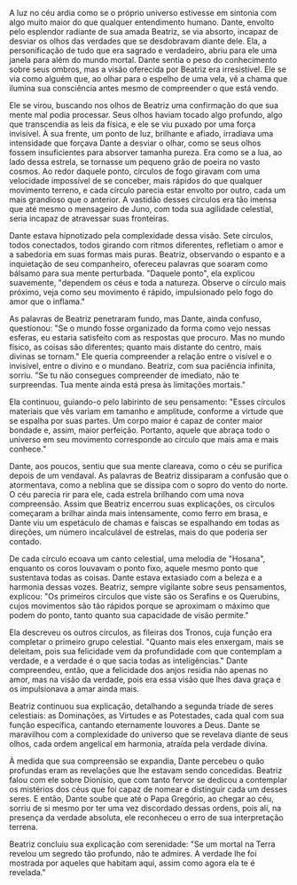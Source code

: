 A luz no céu ardia como se o próprio universo estivesse em sintonia com algo muito maior do que qualquer entendimento humano. Dante, envolto pelo esplendor radiante de sua amada Beatriz, se via absorto, incapaz de desviar os olhos das verdades que se desdobravam diante dele. Ela, a personificação de tudo que era sagrado e verdadeiro, abriu para ele uma janela para além do mundo mortal. Dante sentia o peso do conhecimento sobre seus ombros, mas a visão oferecida por Beatriz era irresistível. Ele se via como alguém que, ao olhar para o espelho de uma vela, vê a chama que ilumina sua consciência antes mesmo de compreender o que está vendo.

Ele se virou, buscando nos olhos de Beatriz uma confirmação do que sua mente mal podia processar. Seus olhos haviam tocado algo profundo, algo que transcendia as leis da física, e ele se viu puxado por uma força invisível. À sua frente, um ponto de luz, brilhante e afiado, irradiava uma intensidade que forçava Dante a desviar o olhar, como se seus olhos fossem insuficientes para absorver tamanha pureza. Era como se a lua, ao lado dessa estrela, se tornasse um pequeno grão de poeira no vasto cosmos. Ao redor daquele ponto, círculos de fogo giravam com uma velocidade impossível de se conceber, mais rápidos do que qualquer movimento terreno, e cada círculo parecia estar envolto por outro, cada um mais grandioso que o anterior. A vastidão desses círculos era tão imensa que até mesmo o mensageiro de Juno, com toda sua agilidade celestial, seria incapaz de atravessar suas fronteiras.

Dante estava hipnotizado pela complexidade dessa visão. Sete círculos, todos conectados, todos girando com ritmos diferentes, refletiam o amor e a sabedoria em suas formas mais puras. Beatriz, observando o espanto e a inquietação de seu companheiro, ofereceu palavras que soaram como bálsamo para sua mente perturbada. "Daquele ponto", ela explicou suavemente, "dependem os céus e toda a natureza. Observe o círculo mais próximo, veja como seu movimento é rápido, impulsionado pelo fogo do amor que o inflama."

As palavras de Beatriz penetraram fundo, mas Dante, ainda confuso, questionou: "Se o mundo fosse organizado da forma como vejo nessas esferas, eu estaria satisfeito com as respostas que procuro. Mas no mundo físico, as coisas são diferentes; quanto mais distante do centro, mais divinas se tornam." Ele queria compreender a relação entre o visível e o invisível, entre o divino e o mundano. Beatriz, com sua paciência infinita, sorriu. "Se tu não consegues compreender de imediato, não te surpreendas. Tua mente ainda está presa às limitações mortais."

Ela continuou, guiando-o pelo labirinto de seu pensamento: "Esses círculos materiais que vês variam em tamanho e amplitude, conforme a virtude que se espalha por suas partes. Um corpo maior é capaz de conter maior bondade e, assim, maior perfeição. Portanto, aquele que abraça todo o universo em seu movimento corresponde ao círculo que mais ama e mais conhece."

Dante, aos poucos, sentiu que sua mente clareava, como o céu se purifica depois de um vendaval. As palavras de Beatriz dissiparam a confusão que o atormentava, como a neblina que se dissipa com o sopro do vento do norte. O céu parecia rir para ele, cada estrela brilhando com uma nova compreensão. Assim que Beatriz encerrou suas explicações, os círculos começaram a brilhar ainda mais intensamente, como ferro em brasa, e Dante viu um espetáculo de chamas e faíscas se espalhando em todas as direções, um número incalculável de estrelas, mais do que poderia ser contado.

De cada círculo ecoava um canto celestial, uma melodia de "Hosana", enquanto os coros louvavam o ponto fixo, aquele mesmo ponto que sustentava todas as coisas. Dante estava extasiado com a beleza e a harmonia dessas vozes. Beatriz, sempre vigilante sobre seus pensamentos, explicou: "Os primeiros círculos que viste são os Serafins e os Querubins, cujos movimentos são tão rápidos porque se aproximam o máximo que podem do ponto, tanto quanto sua capacidade de visão permite."

Ela descreveu os outros círculos, as fileiras dos Tronos, cuja função era completar o primeiro grupo celestial. "Quanto mais eles enxergam, mais se deleitam, pois sua felicidade vem da profundidade com que contemplam a verdade, e a verdade é o que sacia todas as inteligências." Dante compreendeu, então, que a felicidade dos anjos residia não apenas no amor, mas na visão da verdade, pois era essa visão que lhes dava graça e os impulsionava a amar ainda mais.

Beatriz continuou sua explicação, detalhando a segunda tríade de seres celestiais: as Dominações, as Virtudes e as Potestades, cada qual com sua função específica, cantando eternamente louvores a Deus. Dante se maravilhou com a complexidade do universo que se revelava diante de seus olhos, cada ordem angelical em harmonia, atraída pela verdade divina.

À medida que sua compreensão se expandia, Dante percebeu o quão profundas eram as revelações que lhe estavam sendo concedidas. Beatriz falou com ele sobre Dionísio, que com tanto fervor se dedicou a contemplar os mistérios dos céus que foi capaz de nomear e distinguir cada um desses seres. E então, Dante soube que até o Papa Gregório, ao chegar ao céu, sorriu de si mesmo por ter uma vez discordado dessas ordens, pois ali, na presença da verdade absoluta, ele reconheceu o erro de sua interpretação terrena.

Beatriz concluiu sua explicação com serenidade: "Se um mortal na Terra revelou um segredo tão profundo, não te admires. A verdade lhe foi mostrada por aqueles que habitam aqui, assim como agora ela te é revelada."